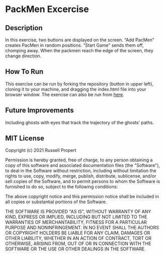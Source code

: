 # PackMen Excercise

## Description
In this exercise, two buttons are displayed on the screen. “Add PacMen” creates PacMen in random positions. “Start Game” sends them off, chomping away. When the packmen reach the edge of the screen, they change direction.

## How To Run
This exercise can be run by forking the repository (button in upper left), cloning it to your machine, and dragging the index.html file into your browser window. The exercise can also be run from [here](https://russellpropert.github.io/MIT-MERN/07week/NextTech_PacMen_Factory_Exercise/index.html).

## Future Improvements
Including ghosts with eyes that track the trajectory of the ghosts’ paths.

## MIT License
Copyright (c) 2021 Russell Propert

Permission is hereby granted, free of charge, to any person obtaining a copy
of this software and associated documentation files (the "Software"), to deal
in the Software without restriction, including without limitation the rights
to use, copy, modify, merge, publish, distribute, sublicense, and/or sell
copies of the Software, and to permit persons to whom the Software is
furnished to do so, subject to the following conditions:

The above copyright notice and this permission notice shall be included in all
copies or substantial portions of the Software.

THE SOFTWARE IS PROVIDED "AS IS", WITHOUT WARRANTY OF ANY KIND, EXPRESS OR
IMPLIED, INCLUDING BUT NOT LIMITED TO THE WARRANTIES OF MERCHANTABILITY,
FITNESS FOR A PARTICULAR PURPOSE AND NONINFRINGEMENT. IN NO EVENT SHALL THE
AUTHORS OR COPYRIGHT HOLDERS BE LIABLE FOR ANY CLAIM, DAMAGES OR OTHER
LIABILITY, WHETHER IN AN ACTION OF CONTRACT, TORT OR OTHERWISE, ARISING FROM,
OUT OF OR IN CONNECTION WITH THE SOFTWARE OR THE USE OR OTHER DEALINGS IN THE
SOFTWARE.

